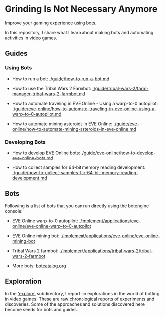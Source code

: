 # Grinding Is Not Necessary Anymore

Improve your gaming experience using bots.

In this repository, I share what I learn about making bots and automating activities in video games.

## Guides

### Using Bots

+ How to run a bot: [./guide/how-to-run-a-bot.md](./guide/how-to-run-a-bot.md)

+ How to use the Tribal Wars 2 Farmbot: [./guide/tribal-wars-2/farm-manager-tribal-wars-2-farmbot.md](./guide/tribal-wars-2/farm-manager-tribal-wars-2-farmbot.md)

+ How to automate traveling in EVE Online - Using a warp-to-0 autopilot: [./guide/eve-online/how-to-automate-traveling-in-eve-online-using-a-warp-to-0-autopilot.md](./guide/eve-online/how-to-automate-traveling-in-eve-online-using-a-warp-to-0-autopilot.md)

+ How to automate mining asteroids in EVE Online: [./guide/eve-online/how-to-automate-mining-asteroids-in-eve-online.md](./guide/eve-online/how-to-automate-mining-asteroids-in-eve-online.md)

### Developing Bots

+ How to develop EVE Online bots: [./guide/eve-online/how-to-develop-eve-online-bots.md](./guide/eve-online/how-to-develop-eve-online-bots.md)

+ How to collect samples for 64-bit memory reading development: [./guide/how-to-collect-samples-for-64-bit-memory-reading-development.md](./guide/how-to-collect-samples-for-64-bit-memory-reading-development.md)

## Bots

Following is a list of bots that you can run directly using the botengine console:

+ EVE Online warp-to-0 autopilot: [./implement/applications/eve-online/eve-online-warp-to-0-autopilot](./implement/applications/eve-online/eve-online-warp-to-0-autopilot)

+ EVE Online mining bot: [./implement/applications/eve-online/eve-online-mining-bot](./implement/applications/eve-online/eve-online-mining-bot)

+ Tribal Wars 2 farmbot: [./implement/applications/tribal-wars-2/tribal-wars-2-farmbot](./implement/applications/tribal-wars-2/tribal-wars-2-farmbot)

+ More bots: [botcatalog.org](http://botcatalog.org)

## Exploration

In the ['explore'](./explore) subdirectory, I report on explorations in the world of botting in video games. These are raw chronological reports of experiments and discoveries. Some of the approaches and solutions discovered here become seeds for bots and guides.
